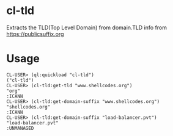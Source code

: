 cl-tld
====
Extracts the TLD(Top Level Domain) from domain.TLD info from https://publicsuffix.org


Usage
=====

    CL-USER> (ql:quickload "cl-tld")
    ("cl-tld")
    CL-USER> (cl-tld:get-tld "www.shellcodes.org")
    "org"
    :ICANN
    CL-USER> (cl-tld:get-domain-suffix "www.shellcodes.org")
    "shellcodes.org"
    :ICANN
    CL-USER> (cl-tld:get-domain-suffix "load-balancer.pvt")
    "load-balancer.pvt"
    :UNMANAGED
